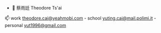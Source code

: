 - 👋 蔡雨廷 Theodore Ts'ai

📫 work theodore.cai@yeahmobi.com - school yuting.cai@mail.polimi.it - personal yut1996@gmail.com

<!---
theodoretsai/theodoretsai is a ✨ special ✨ repository because its `README.md` (this file) appears on your GitHub profile.
You can click the Preview link to take a look at your changes.
--->
